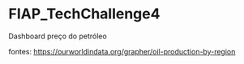 # FIAP_TechChallenge4
Dashboard preço do petróleo

fontes: https://ourworldindata.org/grapher/oil-production-by-region
